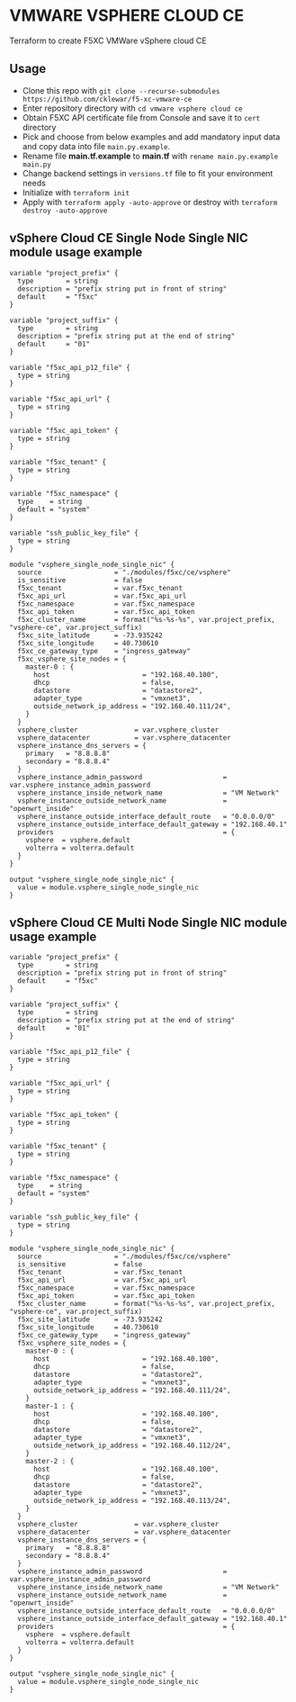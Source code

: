 # VMWARE VSPHERE CLOUD CE

Terraform to create F5XC VMWare vSphere cloud CE

## Usage

- Clone this repo with `git clone --recurse-submodules https://github.com/cklewar/f5-xc-vmware-ce`
- Enter repository directory with `cd vmware vsphere cloud ce`
- Obtain F5XC API certificate file from Console and save it to `cert` directory
- Pick and choose from below examples and add mandatory input data and copy data into file `main.py.example`.
- Rename file __main.tf.example__ to __main.tf__ with `rename main.py.example main.py`
- Change backend settings in `versions.tf` file to fit your environment needs
- Initialize with `terraform init`
- Apply with `terraform apply -auto-approve` or destroy with `terraform destroy -auto-approve`

## vSphere Cloud CE Single Node Single NIC module usage example

````hcl
variable "project_prefix" {
  type        = string
  description = "prefix string put in front of string"
  default     = "f5xc"
}

variable "project_suffix" {
  type        = string
  description = "prefix string put at the end of string"
  default     = "01"
}

variable "f5xc_api_p12_file" {
  type = string
}

variable "f5xc_api_url" {
  type = string
}

variable "f5xc_api_token" {
  type = string
}

variable "f5xc_tenant" {
  type = string
}

variable "f5xc_namespace" {
  type    = string
  default = "system"
}

variable "ssh_public_key_file" {
  type = string
}

module "vsphere_single_node_single_nic" {
  source                  = "./modules/f5xc/ce/vsphere"
  is_sensitive            = false
  f5xc_tenant             = var.f5xc_tenant
  f5xc_api_url            = var.f5xc_api_url
  f5xc_namespace          = var.f5xc_namespace
  f5xc_api_token          = var.f5xc_api_token
  f5xc_cluster_name       = format("%s-%s-%s", var.project_prefix, "vsphere-ce", var.project_suffix)
  f5xc_site_latitude      = -73.935242
  f5xc_site_longitude     = 40.730610
  f5xc_ce_gateway_type    = "ingress_gateway"
  f5xc_vsphere_site_nodes = {
    master-0 : {
      host                       = "192.168.40.100",
      dhcp                       = false,
      datastore                  = "datastore2",
      adapter_type               = "vmxnet3",
      outside_network_ip_address = "192.168.40.111/24",
    }
  }
  vsphere_cluster              = var.vsphere_cluster
  vsphere_datacenter           = var.vsphere_datacenter
  vsphere_instance_dns_servers = {
    primary   = "8.8.8.8"
    secondary = "8.8.8.4"
  }
  vsphere_instance_admin_password                    = var.vsphere_instance_admin_password
  vsphere_instance_inside_network_name               = "VM Network"
  vsphere_instance_outside_network_name              = "openwrt_inside"
  vsphere_instance_outside_interface_default_route   = "0.0.0.0/0"
  vsphere_instance_outside_interface_default_gateway = "192.168.40.1"
  providers                                          = {
    vsphere  = vsphere.default
    volterra = volterra.default
  }
}

output "vsphere_single_node_single_nic" {
  value = module.vsphere_single_node_single_nic
}
````

## vSphere Cloud CE Multi Node Single NIC module usage example

````hcl
variable "project_prefix" {
  type        = string
  description = "prefix string put in front of string"
  default     = "f5xc"
}

variable "project_suffix" {
  type        = string
  description = "prefix string put at the end of string"
  default     = "01"
}

variable "f5xc_api_p12_file" {
  type = string
}

variable "f5xc_api_url" {
  type = string
}

variable "f5xc_api_token" {
  type = string
}

variable "f5xc_tenant" {
  type = string
}

variable "f5xc_namespace" {
  type    = string
  default = "system"
}

variable "ssh_public_key_file" {
  type = string
}

module "vsphere_single_node_single_nic" {
  source                  = "./modules/f5xc/ce/vsphere"
  is_sensitive            = false
  f5xc_tenant             = var.f5xc_tenant
  f5xc_api_url            = var.f5xc_api_url
  f5xc_namespace          = var.f5xc_namespace
  f5xc_api_token          = var.f5xc_api_token
  f5xc_cluster_name       = format("%s-%s-%s", var.project_prefix, "vsphere-ce", var.project_suffix)
  f5xc_site_latitude      = -73.935242
  f5xc_site_longitude     = 40.730610
  f5xc_ce_gateway_type    = "ingress_gateway"
  f5xc_vsphere_site_nodes = {
    master-0 : {
      host                       = "192.168.40.100",
      dhcp                       = false,
      datastore                  = "datastore2",
      adapter_type               = "vmxnet3",
      outside_network_ip_address = "192.168.40.111/24",
    }
    master-1 : {
      host                       = "192.168.40.100",
      dhcp                       = false,
      datastore                  = "datastore2",
      adapter_type               = "vmxnet3",
      outside_network_ip_address = "192.168.40.112/24",
    }
    master-2 : {
      host                       = "192.168.40.100",
      dhcp                       = false,
      datastore                  = "datastore2",
      adapter_type               = "vmxnet3",
      outside_network_ip_address = "192.168.40.113/24",
    }
  }
  vsphere_cluster              = var.vsphere_cluster
  vsphere_datacenter           = var.vsphere_datacenter
  vsphere_instance_dns_servers = {
    primary   = "8.8.8.8"
    secondary = "8.8.8.4"
  }
  vsphere_instance_admin_password                    = var.vsphere_instance_admin_password
  vsphere_instance_inside_network_name               = "VM Network"
  vsphere_instance_outside_network_name              = "openwrt_inside"
  vsphere_instance_outside_interface_default_route   = "0.0.0.0/0"
  vsphere_instance_outside_interface_default_gateway = "192.168.40.1"
  providers                                          = {
    vsphere  = vsphere.default
    volterra = volterra.default
  }
}

output "vsphere_single_node_single_nic" {
  value = module.vsphere_single_node_single_nic
}
````